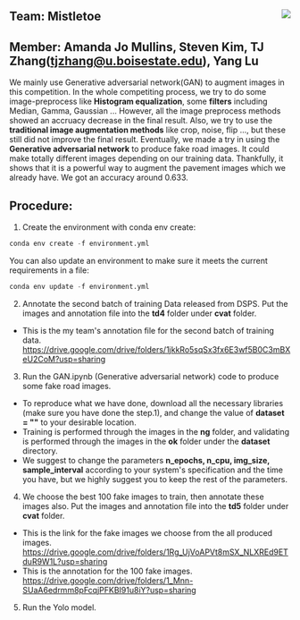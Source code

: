 ## Team: Mistletoe <img align="right" src="https://encrypted-tbn0.gstatic.com/images?q=tbn:ANd9GcTNrFsIu_0BIWuO5Bji5Vg6Cfm1_AeuIrH83A&usqp=CAU">

## Member: Amanda Jo Mullins, Steven Kim, TJ Zhang(tjzhang@u.boisestate.edu), Yang Lu

We mainly use Generative adversarial network(GAN) to augment images in this competition. In the whole competiting process, we try to do some image-preprocess like **Histogram equalization**, some **filters** including Median, Gamma, Gaussian ... However, all the image preprocess methods showed an accruacy decrease in the final result. Also, we try to use the **traditional image augmentation methods** like crop, noise, flip ..., but these still did not improve the final result. Eventually, we made a try in using the **Generative adversarial network** to produce fake road images. It could make totally different images depending on our training data. Thankfully, it shows that it is a powerful way to augment the pavement images which we already have. We got an accuracy around 0.633.


## Procedure:
1. Create the environment with conda env create: 
```python 
conda env create -f environment.yml 
```
You can also update an environment to make sure it meets the current requirements in a file:
```python 
conda env update -f environment.yml
```
2. Annotate the second batch of training Data released from DSPS. Put the images and annotation file into the **td4** folder under **cvat** folder.
- This is the my team's annotation file for the second batch of training data. https://drive.google.com/drive/folders/1jkkRo5sqSx3fx6E3wf5B0C3mBXeU2CoM?usp=sharing
3. Run the GAN.ipynb (Generative adversarial network) code to produce some fake road images. 
- To reproduce what we have done, download all the necessary libraries (make sure you have done the step.1), and change the value of **dataset = ""** to your desirable location. 
- Training is performed through the images in the **ng** folder, and validating is performed through the images in the **ok** folder under the **dataset** directory. 
- We suggest to change the parameters **n_epochs, n_cpu, img_size, sample_interval** according to your system's specification and the time you have, but we highly suggest you to keep the rest of the parameters.

4. We choose the best 100 fake images to train, then annotate these images also. Put the images and annotation file into the **td5** folder under **cvat** folder.

- This is the link for the fake images we choose from the all produced images.  https://drive.google.com/drive/folders/1Rg_UjVoAPVt8mSX_NLXREd9ETduR9W1L?usp=sharing
- This is the annotation for the 100 fake images. https://drive.google.com/drive/folders/1_Mnn-SUaA6edrmm8pFcqjPFKBI91u8iY?usp=sharing

5. Run the Yolo model.

